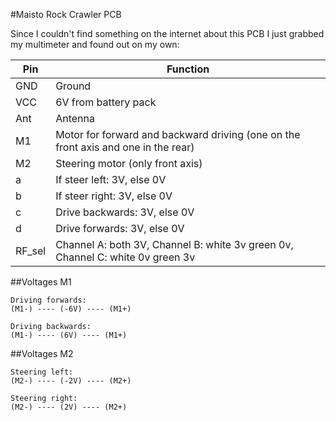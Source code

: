#Maisto Rock Crawler PCB

Since I couldn't find something on the internet about this PCB I just grabbed my multimeter and found out on my own:

| Pin | Function |
| --- | -------- |
| GND | Ground |
| VCC | 6V from battery pack |
| Ant | Antenna |
| M1  | Motor for forward and backward driving (one on the front axis and one in the rear) |
| M2  | Steering motor (only front axis) |
| a   | If steer left: 	3V, else 0V |
| b   | If steer right: 	3V, else 0V |
| c   | Drive backwards: 3V, else 0V |
| d   | Drive forwards:	3V, else 0V |
| RF_sel | Channel A: both 3V, Channel B: white 3v green 0v, Channel C: white 0v green 3v |

##Voltages M1

	Driving forwards:
	(M1-) ---- (-6V) ---- (M1+)
	
	Driving backwards:
	(M1-) ---- (6V) ---- (M1+)


##Voltages M2

	Steering left:
	(M2-) ---- (-2V) ---- (M2+)
	
	Steering right:
	(M2-) ---- (2V) ---- (M2+)

